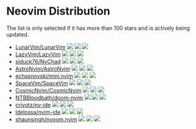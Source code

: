 # Neovim Distribution

The list is only selected if it has more than 100 stars and is actively being updated.

- [LunarVim/LunarVim](https://github.com/LunarVim/LunarVim) ![](https://img.shields.io/github/stars/LunarVim/LunarVim) ![](https://img.shields.io/github/last-commit/LunarVim/LunarVim) ![](https://img.shields.io/github/commit-activity/y/LunarVim/LunarVim)
- [LazyVim/LazyVim](https://github.com/LazyVim/LazyVim) ![](https://img.shields.io/github/stars/LazyVim/LazyVim) ![](https://img.shields.io/github/last-commit/LazyVim/LazyVim) ![](https://img.shields.io/github/commit-activity/y/LazyVim/LazyVim)
- [siduck76/NvChad](https://github.com/siduck76/NvChad) ![](https://img.shields.io/github/stars/siduck76/NvChad) ![](https://img.shields.io/github/last-commit/siduck76/NvChad) ![](https://img.shields.io/github/commit-activity/y/siduck76/NvChad)
- [AstroNvim/AstroNvim](https://github.com/AstroNvim/AstroNvim) ![](https://img.shields.io/github/stars/AstroNvim/AstroNvim) ![](https://img.shields.io/github/last-commit/AstroNvim/AstroNvim) ![](https://img.shields.io/github/commit-activity/y/AstroNvim/AstroNvim)
- [echasnovski/mini.nvim](https://github.com/echasnovski/mini.nvim) ![](https://img.shields.io/github/stars/echasnovski/mini.nvim) ![](https://img.shields.io/github/last-commit/echasnovski/mini.nvim) ![](https://img.shields.io/github/commit-activity/y/echasnovski/mini.nvim)
- [SpaceVim/SpaceVim](https://github.com/SpaceVim/SpaceVim) ![](https://img.shields.io/github/stars/SpaceVim/SpaceVim) ![](https://img.shields.io/github/last-commit/SpaceVim/SpaceVim) ![](https://img.shields.io/github/commit-activity/y/SpaceVim/SpaceVim)
- [CosmicNvim/CosmicNvim](https://github.com/CosmicNvim/CosmicNvim) ![](https://img.shields.io/github/stars/CosmicNvim/CosmicNvim) ![](https://img.shields.io/github/last-commit/CosmicNvim/CosmicNvim) ![](https://img.shields.io/github/commit-activity/y/CosmicNvim/CosmicNvim)
- [NTBBloodbath/doom-nvim](https://github.com/NTBBloodbath/doom-nvim) ![](https://img.shields.io/github/stars/NTBBloodbath/doom-nvim) ![](https://img.shields.io/github/last-commit/NTBBloodbath/doom-nvim) ![](https://img.shields.io/github/commit-activity/y/NTBBloodbath/doom-nvim)
- [crivotz/nv-ide](https://github.com/crivotz/nv-ide) ![](https://img.shields.io/github/stars/crivotz/nv-ide) ![](https://img.shields.io/github/last-commit/crivotz/nv-ide) ![](https://img.shields.io/github/commit-activity/y/crivotz/nv-ide)
- [ldelossa/nvim-ide](https://github.com/ldelossa/nvim-ide) ![](https://img.shields.io/github/stars/ldelossa/nvim-ide) ![](https://img.shields.io/github/last-commit/ldelossa/nvim-ide) ![](https://img.shields.io/github/commit-activity/y/ldelossa/nvim-ide)
- [shaunsingh/nyoom.nvim](https://github.com/shaunsingh/nyoom.nvim) ![](https://img.shields.io/github/stars/shaunsingh/nyoom.nvim) ![](https://img.shields.io/github/last-commit/shaunsingh/nyoom.nvim) ![](https://img.shields.io/github/commit-activity/y/shaunsingh/nyoom.nvim)
